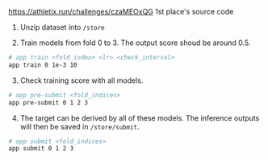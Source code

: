 https://athletix.run/challenges/czaMEOxQG 1st place's source code


1. Unzip dataset into `/store`

2. Train models from fold 0 to 3.
The output score shoud be around 0.5.

```sh
# app train <fold_index> <lr> <check_interval>
app train 0 1e-3 10
```

3. Check training score with all models.
```sh
# app pre-submit <fold_indices>
app pre-submit 0 1 2 3
```
4.  The target can be derived by all of these models. The inference outputs will then be saved in `/store/submit`.

```sh
# app submit <fold_indices>
app submit 0 1 2 3
```
